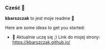 ### Cześć 👋

**kbarszczak** to jest moje readme 🌱

Here are some ideas to get you started:

- 🔭 Aktualnie uczę się ;)
Link do mojej strony: https://kbarszczak.github.io/

